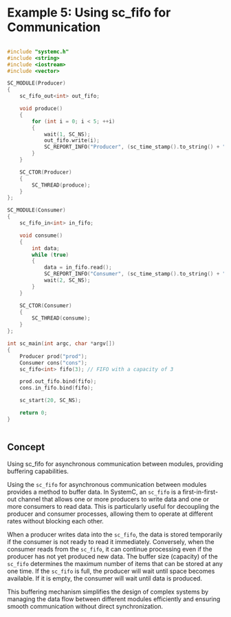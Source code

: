 # Example 5: Using sc_fifo for Communication 

``` cpp 

#include "systemc.h"
#include <string>
#include <iostream>
#include <vector>

SC_MODULE(Producer)
{
    sc_fifo_out<int> out_fifo;

    void produce()
    {
        for (int i = 0; i < 5; ++i)
        {
            wait(1, SC_NS);
            out_fifo.write(i);
            SC_REPORT_INFO("Producer", (sc_time_stamp().to_string() + ": Produced " + std::to_string(i)).c_str());
        }
    }

    SC_CTOR(Producer)
    {
        SC_THREAD(produce);
    }
};

SC_MODULE(Consumer)
{
    sc_fifo_in<int> in_fifo;

    void consume()
    {
        int data;
        while (true)
        {
            data = in_fifo.read();
            SC_REPORT_INFO("Consumer", (sc_time_stamp().to_string() + ": Consumed " + std::to_string(data)).c_str());
            wait(2, SC_NS);
        }
    }

    SC_CTOR(Consumer)
    {
        SC_THREAD(consume);
    }
};

int sc_main(int argc, char *argv[])
{
    Producer prod("prod");
    Consumer cons("cons");
    sc_fifo<int> fifo(3); // FIFO with a capacity of 3

    prod.out_fifo.bind(fifo);
    cons.in_fifo.bind(fifo);

    sc_start(20, SC_NS);

    return 0;
}
 
```

## Concept

Using sc_fifo for asynchronous communication between modules, providing buffering capabilities. 

Using the `sc_fifo` for asynchronous communication between modules provides a method to buffer data. In SystemC, an `sc_fifo` is a first-in-first-out channel that allows one or more producers to write data and one or more consumers to read data. This is particularly useful for decoupling the producer and consumer processes, allowing them to operate at different rates without blocking each other. 

When a producer writes data into the `sc_fifo`, the data is stored temporarily if the consumer is not ready to read it immediately. Conversely, when the consumer reads from the `sc_fifo`, it can continue processing even if the producer has not yet produced new data. The buffer size (capacity) of the `sc_fifo` determines the maximum number of items that can be stored at any one time. If the `sc_fifo` is full, the producer will wait until space becomes available. If it is empty, the consumer will wait until data is produced. 

This buffering mechanism simplifies the design of complex systems by managing the data flow between different modules efficiently and ensuring smooth communication without direct synchronization. 